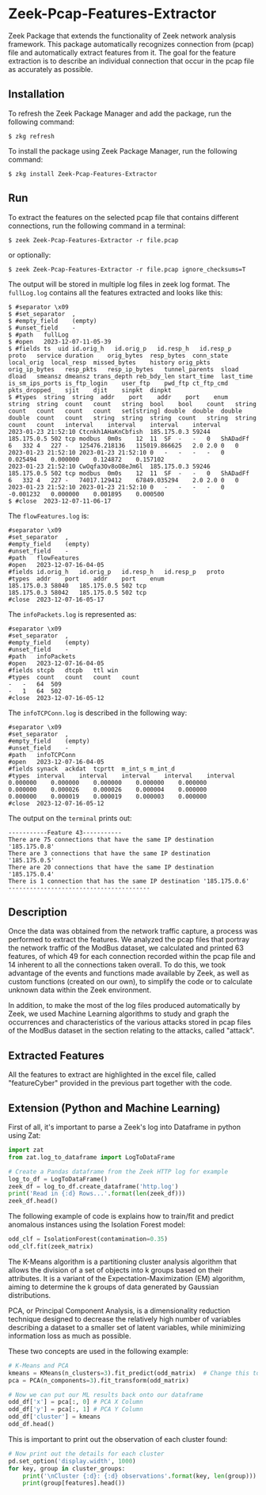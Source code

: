 # Zeek-Pcap-Features-Extractor
Zeek Package that extends the functionality of Zeek network analysis framework. This package automatically recognizes connection from (pcap) file and automatically extract features from it. The goal for the feature extraction is to describe an individual connection that occur in the pcap file as accurately as possible.

## Installation
To refresh the Zeek Package Manager and add the package, run the following command:
```
$ zkg refresh
```
To install the package using Zeek Package Manager, run the following command:
```
$ zkg install Zeek-Pcap-Features-Extractor
```
## Run
To extract the features on the selected pcap file that contains different connections, run the following command in a terminal:
```
$ zeek Zeek-Pcap-Features-Extractor -r file.pcap
```
or optionally:
```
$ zeek Zeek-Pcap-Features-Extractor -r file.pcap ignore_checksums=T
```
The output will be stored in multiple log files in zeek log format. The `fullLog.log` contains all the features extracted and looks like this:
```
$ #separator \x09
$ #set_separator  ,
$ #empty_field    (empty)
$ #unset_field    -
$ #path   fullLog
$ #open   2023-12-07-11-05-39
$ #fields ts  uid id.orig_h   id.orig_p   id.resp_h   id.resp_p   proto   service duration    orig_bytes  resp_bytes  conn_state  local_orig  local_resp  missed_bytes    history orig_pkts   orig_ip_bytes   resp_pkts   resp_ip_bytes   tunnel_parents  sload   dload   smeansz dmeansz trans_depth reb_bdy_len start_time  last_time   is_sm_ips_ports is_ftp_login    user_ftp    pwd_ftp ct_ftp_cmd  pkts_dropped_   sjit    djit    sinpkt  dinpkt
$ #types  string  string  addr    port    addr    port    enum    string  string  count   count   string  bool    bool    count   string  count   count   count   count   set[string] double  double  double  double  count   count   string  string  string  count   string  string  count   count   interval    interval    interval    interval
2023-01-23 21:52:10 Ctcnkh1AHaKnCbfish  185.175.0.3 59244   185.175.0.5 502 tcp modbus  0m0s    12  11  SF  -   -   0   ShADadFf    6   332 4   227 -   125476.218136   115019.866625   2.0 2.0 0   0   2023-01-23 21:52:10 2023-01-23 21:52:10 0   -   -   -   -   0   0.025494    0.000000    0.124872    0.157102
2023-01-23 21:52:10 CwOqfa3Ov8oO8eJm6l  185.175.0.3 59246   185.175.0.5 502 tcp modbus  0m0s    12  11  SF  -   -   0   ShADadFf    6   332 4   227 -   74017.129412    67849.035294    2.0 2.0 0   0   2023-01-23 21:52:10 2023-01-23 21:52:10 0   -   -   -   -   0   -0.001232   0.000000    0.001895    0.000500
$ #close  2023-12-07-11-06-17
```
The `flowFeatures.log` is:
```
#separator \x09
#set_separator  ,
#empty_field    (empty)
#unset_field    -
#path   flowFeatures
#open   2023-12-07-16-04-05
#fields id.orig_h   id.orig_p   id.resp_h   id.resp_p   proto
#types  addr    port    addr    port    enum
185.175.0.3 58040   185.175.0.5 502 tcp
185.175.0.3 58042   185.175.0.5 502 tcp
#close  2023-12-07-16-05-17
```
The `infoPackets.log` is represented as:
```
#separator \x09
#set_separator  ,
#empty_field    (empty)
#unset_field    -
#path   infoPackets
#open   2023-12-07-16-04-05
#fields stcpb   dtcpb   ttl win
#types  count   count   count   count
-   -   64  509
-   1   64  502
#close  2023-12-07-16-05-12
```
The `infoTCPConn.log` is described in the following way:
```
#separator \x09
#set_separator  ,
#empty_field    (empty)
#unset_field    -
#path   infoTCPConn
#open   2023-12-07-16-04-05
#fields synack  ackdat  tcprtt  m_int_s m_int_d
#types  interval    interval    interval    interval    interval
0.000000    0.000000    0.000000    0.000000    0.000000
0.000000    0.000026    0.000026    0.000004    0.000000
0.000000    0.000019    0.000019    0.000003    0.000000
#close  2023-12-07-16-05-12
```
The output on the `terminal` prints out:
```
-----------Feature 43-----------
There are 75 connections that have the same IP destination '185.175.0.8'
There are 3 connections that have the same IP destination '185.175.0.5'
There are 20 connections that have the same IP destination '185.175.0.4'
There is 1 connection that has the same IP destination '185.175.0.6'
----------------------------------------
```
## Description
Once the data was obtained from the network traffic capture, a process was performed to extract the features. We analyzed the pcap files that portray the network traffic of the ModBus dataset, we calculated and printed 63 features, of which 49 for each connection recorded within the pcap file and 14 inherent to all the connections taken overall.
To do this, we took advantage of the events and functions made available by Zeek, as well as custom functions (created on our own), to simplify the code or to calculate unknown data within the Zeek environment.

In addition, to make the most of the log files produced automatically by Zeek, we used Machine Learning algorithms to study and graph the occurrences and characteristics of the various attacks stored in pcap files of the ModBus dataset in the section relating to the attacks, called "attack".

## Extracted Features
All the features to extract are highlighted in the excel file, called "featureCyber" provided in the previous part together with the code.

## Extension (Python and Machine Learning)
First of all, it's important to parse a Zeek's log into Dataframe in python using Zat:
```python
import zat
from zat.log_to_dataframe import LogToDataFrame

# Create a Pandas dataframe from the Zeek HTTP log for example
log_to_df = LogToDataFrame()
zeek_df = log_to_df.create_dataframe('http.log')
print('Read in {:d} Rows...'.format(len(zeek_df)))
zeek_df.head()
```
The following example of code is explains how to train/fit and predict anomalous instances using the Isolation Forest model:
```python
odd_clf = IsolationForest(contamination=0.35)
odd_clf.fit(zeek_matrix)
```
The K-Means algorithm is a partitioning cluster analysis algorithm that allows the division of a set of objects into k groups based on their attributes. It is a variant of the Expectation-Maximization (EM) algorithm, aiming to determine the k groups of data generated by Gaussian distributions.

PCA, or Principal Component Analysis, is a dimensionality reduction technique designed to decrease the relatively high number of variables describing a dataset to a smaller set of latent variables, while minimizing information loss as much as possible.

These two concepts are used in the following example:
```python
# K-Means and PCA
kmeans = KMeans(n_clusters=3).fit_predict(odd_matrix)  # Change this to 3/5 for fun
pca = PCA(n_components=3).fit_transform(odd_matrix)

# Now we can put our ML results back onto our dataframe
odd_df['x'] = pca[:, 0] # PCA X Column
odd_df['y'] = pca[:, 1] # PCA Y Column
odd_df['cluster'] = kmeans
odd_df.head()
```
This is important to print out the observation of each cluster found:
```python
# Now print out the details for each cluster
pd.set_option('display.width', 1000)
for key, group in cluster_groups:
    print('\nCluster {:d}: {:d} observations'.format(key, len(group)))
    print(group[features].head())
```
